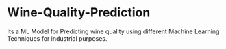# Wine-Quality-Prediction
Its a ML Model for Predicting wine quality using different Machine Learning Techniques for industrial purposes. 
